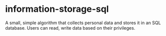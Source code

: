 # information-storage-sql
A small, simple algorithm that collects personal data and stores it in an SQL database. Users can read, write data based on their privileges.
